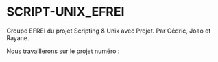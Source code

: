 # SCRIPT-UNIX_EFREI
Groupe EFREI du projet Scripting &amp; Unix avec Projet. Par Cédric, Joao et Rayane.

Nous travaillerons sur le projet numéro : 
